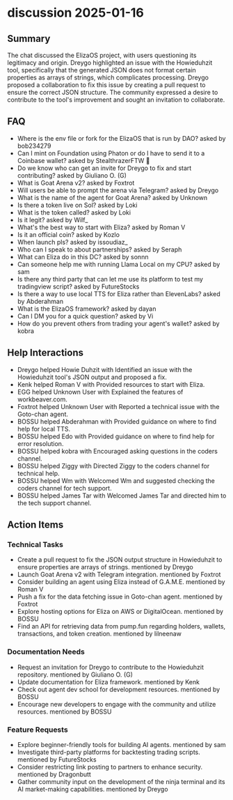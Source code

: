 # discussion 2025-01-16

## Summary
The chat discussed the ElizaOS project, with users questioning its legitimacy and origin. Dreygo highlighted an issue with the Howieduhzit tool, specifically that the generated JSON does not format certain properties as arrays of strings, which complicates processing. Dreygo proposed a collaboration to fix this issue by creating a pull request to ensure the correct JSON structure. The community expressed a desire to contribute to the tool's improvement and sought an invitation to collaborate.

## FAQ
- Where is the env file or fork for the ElizaOS that is run by DAO? asked by bob234279
- Can I mint on Foundation using Phaton or do I have to send it to a Coinbase wallet? asked by StealthrazerFTW 🧩
- Do we know who can get an invite for Dreygo to fix and start contributing? asked by Giuliano O. (G)
- What is Goat Arena v2? asked by Foxtrot
- Will users be able to prompt the arena via Telegram? asked by Dreygo
- What is the name of the agent for Goat Arena? asked by Unknown
- Is there a token live on Sol? asked by Loki
- What is the token called? asked by Loki
- Is it legit? asked by Wilf_
- What's the best way to start with Eliza? asked by Roman V
- Is it an official coin? asked by Kozlo
- When launch pls? asked by issoudiaz_
- Who can I speak to about partnerships? asked by Seraph
- What can Eliza do in this DC? asked by sonnn
- Can someone help me with running Llama Local on my CPU? asked by sam
- Is there any third party that can let me use its platform to test my tradingview script? asked by FutureStocks
- Is there a way to use local TTS for Eliza rather than ElevenLabs? asked by Abderahman
- What is the ElizaOS framework? asked by dayan
- Can I DM you for a quick question? asked by Vi
- How do you prevent others from trading your agent's wallet? asked by kobra

## Help Interactions
- Dreygo helped Howie Duhzit with Identified an issue with the Howieduhzit tool's JSON output and proposed a fix.
- Kenk helped Roman V with Provided resources to start with Eliza.
- EGG helped Unknown User with Explained the features of workbeaver.com.
- Foxtrot helped Unknown User with Reported a technical issue with the Goto-chan agent.
- BOSSU helped Abderahman with Provided guidance on where to find help for local TTS.
- BOSSU helped Edo with Provided guidance on where to find help for error resolution.
- BOSSU helped kobra with Encouraged asking questions in the coders channel.
- BOSSU helped Ziggy with Directed Ziggy to the coders channel for technical help.
- BOSSU helped Wm with Welcomed Wm and suggested checking the coders channel for tech support.
- BOSSU helped James Tar with Welcomed James Tar and directed him to the tech support channel.

## Action Items

### Technical Tasks
- Create a pull request to fix the JSON output structure in Howieduhzit to ensure properties are arrays of strings. mentioned by Dreygo
- Launch Goat Arena v2 with Telegram integration. mentioned by Foxtrot
- Consider building an agent using Eliza instead of G.A.M.E. mentioned by Roman V
- Push a fix for the data fetching issue in Goto-chan agent. mentioned by Foxtrot
- Explore hosting options for Eliza on AWS or DigitalOcean. mentioned by BOSSU
- Find an API for retrieving data from pump.fun regarding holders, wallets, transactions, and token creation. mentioned by lilneenaw

### Documentation Needs
- Request an invitation for Dreygo to contribute to the Howieduhzit repository. mentioned by Giuliano O. (G)
- Update documentation for Eliza framework. mentioned by Kenk
- Check out agent dev school for development resources. mentioned by BOSSU
- Encourage new developers to engage with the community and utilize resources. mentioned by BOSSU

### Feature Requests
- Explore beginner-friendly tools for building AI agents. mentioned by sam
- Investigate third-party platforms for backtesting trading scripts. mentioned by FutureStocks
- Consider restricting link posting to partners to enhance security. mentioned by Dragonbutt
- Gather community input on the development of the ninja terminal and its AI market-making capabilities. mentioned by Dreygo